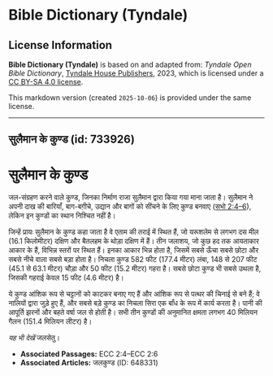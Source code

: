 # Bible Dictionary (Tyndale)

## License Information

**Bible Dictionary (Tyndale)** is based on and adapted from: _Tyndale Open Bible Dictionary_, [Tyndale House Publishers](https://tyndaleopenresources.com/), 2023, which is licensed under a [CC BY-SA 4.0 license](https://creativecommons.org/licenses/by-sa/4.0/legalcode.en).

This markdown version (created `2025-10-06`) is provided under the same license.



--------------------------------

## सुलैमान के कुण्ड (id: 733926)

सुलैमान के कुण्ड
================

जल\-संग्रहण करने वाले कुण्ड, जिनका निर्माण राजा सुलैमान द्वारा किया गया माना जाता है। सुलैमान ने अपनी दाख की बारियाँ, बाग\-बग़ीचे, उद्यान और बागों को सींचने के लिए कुण्ड बनवाए ([सभो 2:4–6](https://ref.ly/Eccl2:4-Eccl2:6)), लेकिन इन कुण्डों का स्थान निश्चित नहीं है।

जिन्हें प्रायः सुलैमान के कुण्ड कहा जाता है वे एताम की तराई में स्थित हैं, जो यरूशलेम से लगभग दस मील (16\.1 किलोमीटर) दक्षिण और बैतलहम के थोड़ा दक्षिण में हैं। तीन जलाशय, जो कुछ हद तक आयताकार आकार के हैं, विभिन्न स्तरों पर स्थित हैं। इनका आकार भिन्न होता है, जिसमें सबसे ऊँचा सबसे छोटा और सबसे नीचे वाला सबसे बड़ा होता है। निचला कुण्ड 582 फीट (177\.4 मीटर) लंबा, 148 से 207 फीट (45\.1 से 63\.1 मीटर) चौड़ा और 50 फीट (15\.2 मीटर) गहरा है। सबसे छोटा कुण्ड भी सबसे उथला है, जिसकी गहराई केवल 15 फीट (4\.6 मीटर) है।

ये कुण्ड आंशिक रूप से चट्टानों को काटकर बनाए गए हैं और आंशिक रूप से पत्थर की चिनाई से बने हैं; वे नालियों द्वारा जुड़े हुए हैं, और सबसे बड़े कुण्ड का निचला सिरा एक बाँध के रूप में कार्य करता है। पानी की आपूर्ति झरनों और बहते वर्षा जल से होती है। सभी तीन कुण्डों की अनुमानित क्षमता लगभग 40 मिलियन गैलन (151\.4 मिलियन लीटर) है।

*यह भी देखें* जलसेतु।

* **Associated Passages:** ECC 2:4–ECC 2:6
* **Associated Articles:** जलकुण्ड (ID: 648331)

